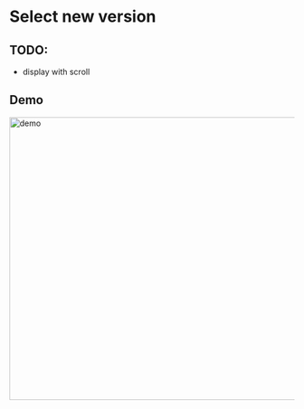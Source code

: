 # Select new version

## TODO:
- display with scroll


## Demo

<img src="https://i.imgur.com/BHfhj0n.gif" alt="demo" width="800" height="500">
